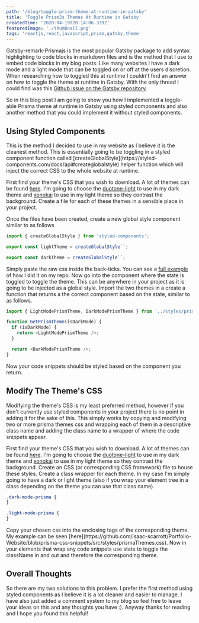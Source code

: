 ```yaml
---
path: '/blog/toggle-prism-theme-at-runtime-in-gatsby'
title: 'Toggle PrismJs Themes At Runtime in Gatsby'
createdTime: '2020-04-19T20:14:06.339Z'
featuredImage: './thumbnail.png'
tags: 'reactjs,react,javascript,prism,gatsby,theme'
---
```


<p>Gatsby-remark-Prismajs is the most popular Gatsby package to add syntax highlighting to code blocks in markdown files and is the method that I use to embed code blocks in my blog posts. Like many websites I have a dark mode and a light mode that can be toggled on or off at the users discretion. When researching how to toggled this at runtime I couldn't find an answer on how to toggle the theme at runtime in Gatsby. With the only thread I could find was this <a href='https://github.com/gatsbyjs/gatsby/issues/19155'>Github issue on the Gatsby repository</a>.</p>

<p>So in this blog post I am going to show you how I implemented a toggle-able Prisma theme at runtime in Gatsby using styled components and also another method that you could implement it without styled components.</p>

<h2>Using Styled Components</h2>

<p>This is the method I decided to use in my website as I believe it is the cleanest method. This is essentially going to be toggling in a styled component function called [createGlobalStyle](https://styled-components.com/docs/api#createglobalstyle) helper function which will inject the correct CSS to the whole website at runtime.</p>

<p>First find your theme's CSS that you wish to download. A lot of themes can be found <a href='https://github.com/PrismJS/prism-themes'>here</a>. I'm going to choose the <a href='https://github.com/PrismJS/prism-themes/blob/master/themes/prism-duotone-light.css'>duotone-light</a> to use in my dark theme and <a href='https://github.com/PrismJS/prism-themes/blob/master/themes/prism-xonokai.css'>xonokai</a> to use in my light theme so they contrast the background. Create a file for each of these themes in a sensible place in your project.</p>

<p>Once the files have been created, create a new global style component similar to as follows</p>

```javascript
import { createGlobalStyle } from 'styled-components';

export const lightTheme = createGlobalStyle``;

export const darkTheme = createGlobalStyle``;
```

<p>Simply paste the raw css inside the back-ticks. You can see a <a href='https://github.com/isaac-scarrott/Portfolio-Website/blob/master/src/styles/prism-xonokai.js'>full example</a> of how I did it on my repo. Now go into the component where the state is toggled to toggle the theme. This can be anywhere in your project as it is going to be injected as a global style. Import the two themes in a create a function that returns a the correct component based on the state, similar to as follows.</p>

```javascript
import { LightModePrismTheme, DarkModePrismTheme } from '../styles/prismThemes';

function GetPrismTheme(isDarkMode) {
  if (isDarkMode) {
    return <LightModePrismTheme />;
  }

  return <DarkModePrismTheme />;
}
```

<p>Now your code snippets should be styled based on the component you return.</p>

<h2>Modify The Theme's CSS</h2>

<p>Modifying the theme's CSS is my least preferred method, however if you don't currently use styled components in your project there is no point in adding it for the sake of this. This simply works by copying and modifying two or more prisma themes css and wrapping each of them in a descriptive class name and adding the class name to a wrapper of where the code snippets appear.</p>

<p>First find your theme's CSS that you wish to download. A lot of themes can be found <a href='https://github.com/PrismJS/prism-themes'>here</a>. I'm going to choose the <a href='https://github.com/PrismJS/prism-themes/blob/master/themes/prism-duotone-light.css'>duotone-light</a> to use in my dark theme and <a href='https://github.com/PrismJS/prism-themes/blob/master/themes/prism-xonokai.css'>xonokai</a> to use in my light theme so they contrast the background. Create an CSS (or corresponding CSS framework) file to house these styles. Create a class wrapper for each theme. In my case I'm simply going to have a dark or light theme (also if you wrap your element tree in a class depending on the theme you can use that class name).</p>

```css
.dark-mode-prisma {
}

.light-mode-prisma {
}
```

<p>Copy your chosen css into the enclosing tags of the corresponding theme. My example can be seen [here](https://github.com/isaac-scarrott/Portfolio-Website/blob/prisma-css-snippets/src/styles/prismaThemes.css). Now in your elements that wrap any code snippets use state to toggle the className in and out and therefore the corresponding theme.</p>

<h2>Overall Thoughts</h2>

<p>So there are my two solutions to this problem. I prefer the first method using styled components as I believe it is a lot cleaner and easier to manage. I have also just added a comment system to my blog so feel free to leave your ideas on this and any thoughts you have :). Anyway thanks for reading and I hope you found this helpful!</p>
